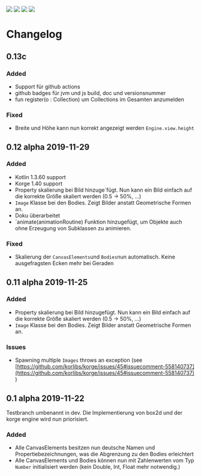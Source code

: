 ![](https://github.com/emign/engineEmi/workflows/DocumentationBuild/badge.svg)
![](https://github.com/emign/engineEmi/workflows/jsWebBuild/badge.svg)
![](https://github.com/emign/engineEmi/workflows/jvmBuild/badge.svg)
![](https://img.shields.io/github/v/release/emign/engineEmi?labelColor=262B30)


# Changelog

## 0.13c
### Added
- Support für github actions
- github badges für jvm und js build, doc und versionsnummer
- fun register(o : Collection<Any>) um Collections im Gesamten anzumelden

### Fixed
- Breite und Höhe kann nun korrekt angezeigt werden `Engine.view.height`

## 0.12 alpha 2019-11-29
### Added
- Kotlin 1.3.60 support
- Korge 1.40 support
- Property skalierung bei Bild hinzuge`fügt. Nun kann ein Bild einfach auf die korrekte Größe skaliert werden (0.5 -> 50%, ...)
- `Image` Klasse bei den Bodies. Zeigt Bilder anstatt Geometrische Formen an.
- Doku überarbeitet
- `animate(animationRoutine) Funktion hinzugefügt, um Objekte auch ohne Erzeugung von Subklassen zu animieren.

### Fixed
- Skalierung der `CanvasElements`und `Bodies`nun automatisch. Keine ausgefragsten Ecken mehr bei Geraden

## 0.11 alpha 2019-11-25 
### Added
- Property skalierung bei Bild hinzugefügt. Nun kann ein Bild einfach auf die korrekte Größe skaliert werden (0.5 -> 50%, ...)
- `Image` Klasse bei den Bodies. Zeigt Bilder anstatt Geometrische Formen an.

### Issues
- Spawning multiple `Images` throws an exception (see [https://github.com/korlibs/korge/issues/45#issuecomment-558140737](https://github.com/korlibs/korge/issues/45#issuecomment-558140737) )

## 0.1 alpha 2019-11-22 
Testbranch umbenannt in dev. Die Implementierung von box2d und der korge engine wird nun priorisiert.
### Added
- Alle CanvasElements besitzen nun deutsche Namen und Propertiebezeichnungen, was die Abgrenzung zu den Bodies erleichtert
- Alle CanvasElements und Bodies können nun mit Zahlenwerten vom Typ `Number` initialisiert werden (kein Double, Int, Float mehr notwendig.) 

